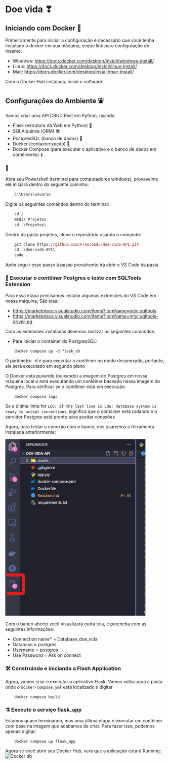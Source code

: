 # Doe vida ❣


## Iniciando com Docker 🚢
Primeiramente para iniciar a configuração é necessário que você tenha instalado o docker em sua máquina, segue link para configuração do mesmo: 

- Windows: https://docs.docker.com/desktop/install/windows-install/
- Linux: https://docs.docker.com/desktop/install/linux-install/
- Mac: https://docs.docker.com/desktop/install/mac-install/

Com o Docker Hub instalado, inicie o software.

## Configurações do Ambiente ⛲
Vamos criar uma API CRUD Rest em Python, usando:
- Flask (estrutura da Web em Python) 🐍
- SQLAlquimia (ORM) 🛠
- PostgresSQL (banco de dados) 🎲
- Docker (containerização) 🚢
- Docker Compose (para executar o aplicativo e o banco de dados em contêineres) ⏫

### 🚩
Abra seu Powershell (terminal para computadores windows), provavelme ele iniciará dentro do seguinte caminho:
```ps
    C:\Users\usuario
```

Digite os seguintes comandos dentro do terminal:
```ps
    cd /
    mkdir Projetos
    cd .\Projetos\
```

Dentro da pasta projetos, clone o repositório usando o comando:
```ps 
    git clone https://github.com/FrancoEdu/doe-vida-API.git
    cd .\doe-vida-API\
    code .
```

Após seguir esse passo à passo provalvente irá abrir o VS Code da pasta

### 👟 Executar o contêiner Postgres e teste com SQLTools Extension
Para essa etapa precisamos instalar algumas extensões do VS Code em nossa máquina, São elas:
- https://marketplace.visualstudio.com/items?itemName=mtxr.sqltools
- https://marketplace.visualstudio.com/items?itemName=mtxr.sqltools-driver-pg

Com as extensões instaladas devemos realizar os seguintes comandos:
- Para iniciar o container do PostgresSQL:
```docker
    docker compose up -d flask_db
```
O parâmetro -d é para executar o contêiner no modo desanexado, portanto, ele será executado em segundo plano

O Docker está puxando (baixando) a imagem do Postgres em nossa máquina local e está executando um contêiner baseado nessa imagem do Postgres.
Para verificar se o contêiner está em execução:
```docker
    docker compose logs
```
Se a última linha for ```LOG: If the last line is LOG: database system is ready to accept connections```, significa que o container está rodando e o servidor Postgres está pronto para aceitar conexões

Agora, para testar a conexão com o banco, nós usaremos a ferramenta instalada anteriormente:

<img src="/assets/dbicon.png" alt="Icone db">

Com o banco aberto você visualizará outra tela, e preencha com as seguintes informações:
- Connection name* = Database_doe_vida
- Database = postgres
- Username = postgres
- Use Password = Ask on connect

### 🛠 Construindo e iniciando a Flash Application

Agora, vamos criar e executar o aplicativo Flask.
Vamos voltar para a pasta onde o ```docker-compose.yml``` está localizado e digitar
```docker
    docker compose build
```

### ⚗️ Execute o serviço flask_app
Estamos quase terminando, mas uma última etapa é executar um contêiner com base na imagem que acabamos de criar.
Para fazer isso, podemos apenas digitar:
```docker
    docker compose up flask_app
```

Agora se você abrir seu Docker Hub, verá que a aplicação estará Running:
<img src="/assets/dockerRunning.png" alt="Docker db">